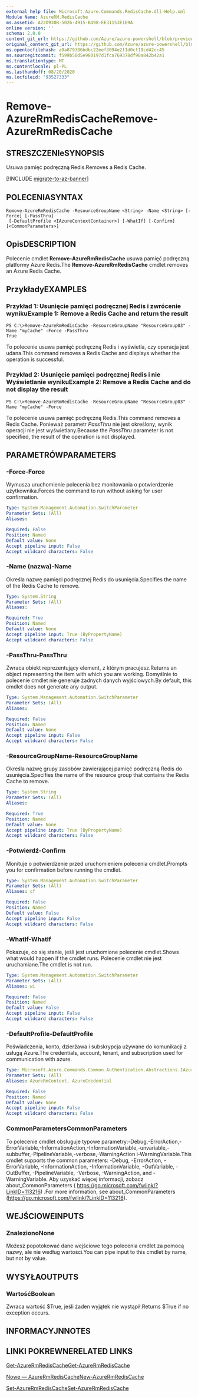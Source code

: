 ```yaml
---
external help file: Microsoft.Azure.Commands.RedisCache.dll-Help.xml
Module Name: AzureRM.RedisCache
ms.assetid: A22D930B-5026-4915-B498-EE31153E1E9A
online version: ''
schema: 2.0.0
content_git_url: https://github.com/Azure/azure-powershell/blob/preview/src/ResourceManager/RedisCache/Commands.RedisCache/help/Remove-AzureRmRedisCache.md
original_content_git_url: https://github.com/Azure/azure-powershell/blob/preview/src/ResourceManager/RedisCache/Commands.RedisCache/help/Remove-AzureRmRedisCache.md
ms.openlocfilehash: a9a879386bdbc22eef3094e2f1d0cf19cd42cc45
ms.sourcegitcommit: f599b50d5e980197d1fca769378df90a842b42a1
ms.translationtype: MT
ms.contentlocale: pl-PL
ms.lasthandoff: 08/20/2020
ms.locfileid: "93527333"
---
```

# <span data-ttu-id="b0bed-101">Remove-AzureRmRedisCache</span><span class="sxs-lookup"><span data-stu-id="b0bed-101">Remove-AzureRmRedisCache</span></span>

## <span data-ttu-id="b0bed-102">STRESZCZENIe</span><span class="sxs-lookup"><span data-stu-id="b0bed-102">SYNOPSIS</span></span>
<span data-ttu-id="b0bed-103">Usuwa pamięć podręczną Redis.</span><span class="sxs-lookup"><span data-stu-id="b0bed-103">Removes a Redis Cache.</span></span>

[!INCLUDE [migrate-to-az-banner](../../includes/migrate-to-az-banner.md)]

## <span data-ttu-id="b0bed-104">POLECENIA</span><span class="sxs-lookup"><span data-stu-id="b0bed-104">SYNTAX</span></span>

```
Remove-AzureRmRedisCache -ResourceGroupName <String> -Name <String> [-Force] [-PassThru]
 [-DefaultProfile <IAzureContextContainer>] [-WhatIf] [-Confirm] [<CommonParameters>]
```

## <span data-ttu-id="b0bed-105">Opis</span><span class="sxs-lookup"><span data-stu-id="b0bed-105">DESCRIPTION</span></span>
<span data-ttu-id="b0bed-106">Polecenie cmdlet **Remove-AzureRmRedisCache** usuwa pamięć podręczną platformy Azure Redis.</span><span class="sxs-lookup"><span data-stu-id="b0bed-106">The **Remove-AzureRmRedisCache** cmdlet removes an Azure Redis Cache.</span></span>

## <span data-ttu-id="b0bed-107">Przykłady</span><span class="sxs-lookup"><span data-stu-id="b0bed-107">EXAMPLES</span></span>

### <span data-ttu-id="b0bed-108">Przykład 1: Usunięcie pamięci podręcznej Redis i zwrócenie wyniku</span><span class="sxs-lookup"><span data-stu-id="b0bed-108">Example 1: Remove a Redis Cache and return the result</span></span>
```
PS C:\>Remove-AzureRmRedisCache -ResourceGroupName "ResourceGroup03" -Name "myCache" -Force -PassThru
True
```

<span data-ttu-id="b0bed-109">To polecenie usuwa pamięć podręczną Redis i wyświetla, czy operacja jest udana.</span><span class="sxs-lookup"><span data-stu-id="b0bed-109">This command removes a Redis Cache and displays whether the operation is successful.</span></span>

### <span data-ttu-id="b0bed-110">Przykład 2: Usunięcie pamięci podręcznej Redis i nie Wyświetlanie wyniku</span><span class="sxs-lookup"><span data-stu-id="b0bed-110">Example 2: Remove a Redis Cache and do not display the result</span></span>
```
PS C:\>Remove-AzureRmRedisCache -ResourceGroupName "ResourceGroup03" -Name "myCache" -Force
```

<span data-ttu-id="b0bed-111">To polecenie usuwa pamięć podręczną Redis.</span><span class="sxs-lookup"><span data-stu-id="b0bed-111">This command removes a Redis Cache.</span></span>
<span data-ttu-id="b0bed-112">Ponieważ parametr *PassThru* nie jest określony, wynik operacji nie jest wyświetlany.</span><span class="sxs-lookup"><span data-stu-id="b0bed-112">Because the *PassThru* parameter is not specified, the result of the operation is not displayed.</span></span>

## <span data-ttu-id="b0bed-113">PARAMETRÓW</span><span class="sxs-lookup"><span data-stu-id="b0bed-113">PARAMETERS</span></span>

### <span data-ttu-id="b0bed-114">-Force</span><span class="sxs-lookup"><span data-stu-id="b0bed-114">-Force</span></span>
<span data-ttu-id="b0bed-115">Wymusza uruchomienie polecenia bez monitowania o potwierdzenie użytkownika.</span><span class="sxs-lookup"><span data-stu-id="b0bed-115">Forces the command to run without asking for user confirmation.</span></span>

```yaml
Type: System.Management.Automation.SwitchParameter
Parameter Sets: (All)
Aliases: 

Required: False
Position: Named
Default value: None
Accept pipeline input: False
Accept wildcard characters: False
```

### <span data-ttu-id="b0bed-116">-Name (nazwa)</span><span class="sxs-lookup"><span data-stu-id="b0bed-116">-Name</span></span>
<span data-ttu-id="b0bed-117">Określa nazwę pamięci podręcznej Redis do usunięcia.</span><span class="sxs-lookup"><span data-stu-id="b0bed-117">Specifies the name of the Redis Cache to remove.</span></span>

```yaml
Type: System.String
Parameter Sets: (All)
Aliases: 

Required: True
Position: Named
Default value: None
Accept pipeline input: True (ByPropertyName)
Accept wildcard characters: False
```

### <span data-ttu-id="b0bed-118">-PassThru</span><span class="sxs-lookup"><span data-stu-id="b0bed-118">-PassThru</span></span>
<span data-ttu-id="b0bed-119">Zwraca obiekt reprezentujący element, z którym pracujesz.</span><span class="sxs-lookup"><span data-stu-id="b0bed-119">Returns an object representing the item with which you are working.</span></span>
<span data-ttu-id="b0bed-120">Domyślnie to polecenie cmdlet nie generuje żadnych danych wyjściowych.</span><span class="sxs-lookup"><span data-stu-id="b0bed-120">By default, this cmdlet does not generate any output.</span></span>

```yaml
Type: System.Management.Automation.SwitchParameter
Parameter Sets: (All)
Aliases: 

Required: False
Position: Named
Default value: None
Accept pipeline input: False
Accept wildcard characters: False
```

### <span data-ttu-id="b0bed-121">-ResourceGroupName</span><span class="sxs-lookup"><span data-stu-id="b0bed-121">-ResourceGroupName</span></span>
<span data-ttu-id="b0bed-122">Określa nazwę grupy zasobów zawierającej pamięć podręczną Redis do usunięcia.</span><span class="sxs-lookup"><span data-stu-id="b0bed-122">Specifies the name of the resource group that contains the Redis Cache to remove.</span></span>

```yaml
Type: System.String
Parameter Sets: (All)
Aliases: 

Required: True
Position: Named
Default value: None
Accept pipeline input: True (ByPropertyName)
Accept wildcard characters: False
```

### <span data-ttu-id="b0bed-123">-Potwierdź</span><span class="sxs-lookup"><span data-stu-id="b0bed-123">-Confirm</span></span>
<span data-ttu-id="b0bed-124">Monituje o potwierdzenie przed uruchomieniem polecenia cmdlet.</span><span class="sxs-lookup"><span data-stu-id="b0bed-124">Prompts you for confirmation before running the cmdlet.</span></span>

```yaml
Type: System.Management.Automation.SwitchParameter
Parameter Sets: (All)
Aliases: cf

Required: False
Position: Named
Default value: False
Accept pipeline input: False
Accept wildcard characters: False
```

### <span data-ttu-id="b0bed-125">-WhatIf</span><span class="sxs-lookup"><span data-stu-id="b0bed-125">-WhatIf</span></span>
<span data-ttu-id="b0bed-126">Pokazuje, co się stanie, jeśli jest uruchomione polecenie cmdlet.</span><span class="sxs-lookup"><span data-stu-id="b0bed-126">Shows what would happen if the cmdlet runs.</span></span>
<span data-ttu-id="b0bed-127">Polecenie cmdlet nie jest uruchamiane.</span><span class="sxs-lookup"><span data-stu-id="b0bed-127">The cmdlet is not run.</span></span>

```yaml
Type: System.Management.Automation.SwitchParameter
Parameter Sets: (All)
Aliases: wi

Required: False
Position: Named
Default value: False
Accept pipeline input: False
Accept wildcard characters: False
```

### <span data-ttu-id="b0bed-128">-DefaultProfile</span><span class="sxs-lookup"><span data-stu-id="b0bed-128">-DefaultProfile</span></span>
<span data-ttu-id="b0bed-129">Poświadczenia, konto, dzierżawa i subskrypcja używane do komunikacji z usługą Azure.</span><span class="sxs-lookup"><span data-stu-id="b0bed-129">The credentials, account, tenant, and subscription used for communication with azure.</span></span>

```yaml
Type: Microsoft.Azure.Commands.Common.Authentication.Abstractions.IAzureContextContainer
Parameter Sets: (All)
Aliases: AzureRmContext, AzureCredential

Required: False
Position: Named
Default value: None
Accept pipeline input: False
Accept wildcard characters: False
```

### <span data-ttu-id="b0bed-130">CommonParameters</span><span class="sxs-lookup"><span data-stu-id="b0bed-130">CommonParameters</span></span>
<span data-ttu-id="b0bed-131">To polecenie cmdlet obsługuje typowe parametry:-Debug,-ErrorAction,-ErrorVariable,-InformationAction,-InformationVariable,-unvariable,-subbuffer,-PipelineVariable,-verbose,-WarningAction i-WarningVariable.</span><span class="sxs-lookup"><span data-stu-id="b0bed-131">This cmdlet supports the common parameters: -Debug, -ErrorAction, -ErrorVariable, -InformationAction, -InformationVariable, -OutVariable, -OutBuffer, -PipelineVariable, -Verbose, -WarningAction, and -WarningVariable.</span></span> <span data-ttu-id="b0bed-132">Aby uzyskać więcej informacji, zobacz about_CommonParameters ( https://go.microsoft.com/fwlink/?LinkID=113216) .</span><span class="sxs-lookup"><span data-stu-id="b0bed-132">For more information, see about_CommonParameters (https://go.microsoft.com/fwlink/?LinkID=113216).</span></span>

## <span data-ttu-id="b0bed-133">WEJŚCIOWE</span><span class="sxs-lookup"><span data-stu-id="b0bed-133">INPUTS</span></span>

### <span data-ttu-id="b0bed-134">Znaleziono</span><span class="sxs-lookup"><span data-stu-id="b0bed-134">None</span></span>
<span data-ttu-id="b0bed-135">Możesz popotokować dane wejściowe tego polecenia cmdlet za pomocą nazwy, ale nie według wartości.</span><span class="sxs-lookup"><span data-stu-id="b0bed-135">You can pipe input to this cmdlet by name, but not by value.</span></span>

## <span data-ttu-id="b0bed-136">WYSYŁA</span><span class="sxs-lookup"><span data-stu-id="b0bed-136">OUTPUTS</span></span>

### <span data-ttu-id="b0bed-137">Wartość</span><span class="sxs-lookup"><span data-stu-id="b0bed-137">Boolean</span></span>
<span data-ttu-id="b0bed-138">Zwraca wartość $True, jeśli żaden wyjątek nie wystąpił.</span><span class="sxs-lookup"><span data-stu-id="b0bed-138">Returns $True if no exception occurs.</span></span>

## <span data-ttu-id="b0bed-139">INFORMACYJN</span><span class="sxs-lookup"><span data-stu-id="b0bed-139">NOTES</span></span>

## <span data-ttu-id="b0bed-140">LINKI POKREWNE</span><span class="sxs-lookup"><span data-stu-id="b0bed-140">RELATED LINKS</span></span>

[<span data-ttu-id="b0bed-141">Get-AzureRmRedisCache</span><span class="sxs-lookup"><span data-stu-id="b0bed-141">Get-AzureRmRedisCache</span></span>](./Get-AzureRmRedisCache.md)

[<span data-ttu-id="b0bed-142">Nowe — AzureRmRedisCache</span><span class="sxs-lookup"><span data-stu-id="b0bed-142">New-AzureRmRedisCache</span></span>](./New-AzureRmRedisCache.md)

[<span data-ttu-id="b0bed-143">Set-AzureRmRedisCache</span><span class="sxs-lookup"><span data-stu-id="b0bed-143">Set-AzureRmRedisCache</span></span>](./Set-AzureRmRedisCache.md)


